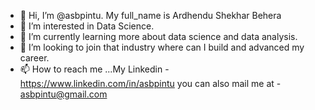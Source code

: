 - 👋 Hi, I’m @asbpintu. My full_name is Ardhendu Shekhar Behera
- 👀 I’m interested in Data Science.
- 🌱 I’m currently learning more about data science and data analysis.
- 💞️ I’m looking to join that industry where can I build and advanced my career.
- 📫 How to reach me ...My Linkedin - https://www.linkedin.com/in/asbpintu  you can also mail me at - asbpintu@gmail.com


